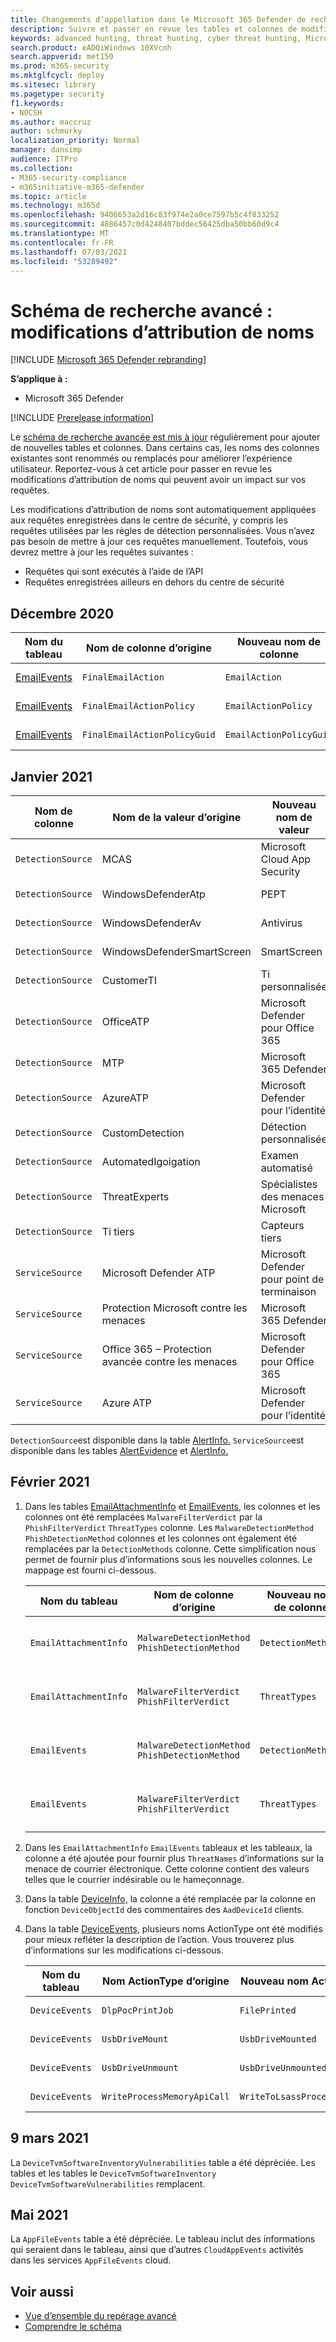 ```yaml
---
title: Changements d’appellation dans le Microsoft 365 Defender de recherche avancée
description: Suivre et passer en revue les tables et colonnes de modifications d’attribution de noms dans le schéma de recherche avancé
keywords: advanced hunting, threat hunting, cyber threat hunting, Microsoft 365 Defender, microsoft 365, m365, search, query, telemetry, schema reference, kusto, table, data, naming changes, rename
search.product: eADQiWindows 10XVcnh
search.appverid: met150
ms.prod: m365-security
ms.mktglfcycl: deploy
ms.sitesec: library
ms.pagetype: security
f1.keywords:
- NOCSH
ms.author: maccruz
author: schmurky
localization_priority: Normal
manager: dansimp
audience: ITPro
ms.collection:
- M365-security-compliance
- m365initiative-m365-defender
ms.topic: article
ms.technology: m365d
ms.openlocfilehash: 9406653a2d16c83f974e2a0ce7597b5c4f833252
ms.sourcegitcommit: 4886457c0d4248407bddec56425dba50bb60d9c4
ms.translationtype: MT
ms.contentlocale: fr-FR
ms.lasthandoff: 07/03/2021
ms.locfileid: "53289492"
---
```

# <a name="advanced-hunting-schema---naming-changes"></a>Schéma de recherche avancé : modifications d’attribution de noms

[!INCLUDE [Microsoft 365 Defender rebranding](../includes/microsoft-defender.md)]


**S’applique à :**
- Microsoft 365 Defender

[!INCLUDE [Prerelease information](../includes/prerelease.md)]

Le [schéma de recherche avancée est mis à jour](advanced-hunting-schema-tables.md) régulièrement pour ajouter de nouvelles tables et colonnes. Dans certains cas, les noms des colonnes existantes sont renommés ou remplacés pour améliorer l’expérience utilisateur. Reportez-vous à cet article pour passer en revue les modifications d’attribution de noms qui peuvent avoir un impact sur vos requêtes.

Les modifications d’attribution de noms sont automatiquement appliquées aux requêtes enregistrées dans le centre de sécurité, y compris les requêtes utilisées par les règles de détection personnalisées. Vous n’avez pas besoin de mettre à jour ces requêtes manuellement. Toutefois, vous devrez mettre à jour les requêtes suivantes :
- Requêtes qui sont exécutés à l’aide de l’API
- Requêtes enregistrées ailleurs en dehors du centre de sécurité

## <a name="december-2020"></a>Décembre 2020

| Nom du tableau | Nom de colonne d’origine | Nouveau nom de colonne | Raison du changement
|--|--|--|--|
| [EmailEvents](advanced-hunting-emailevents-table.md) | `FinalEmailAction` | `EmailAction` | Commentaires des clients. |
| [EmailEvents](advanced-hunting-emailevents-table.md) | `FinalEmailActionPolicy` | `EmailActionPolicy` | Commentaires des clients. |
| [EmailEvents](advanced-hunting-emailevents-table.md) | `FinalEmailActionPolicyGuid` | `EmailActionPolicyGuid` | Commentaires des clients. |

## <a name="january-2021"></a>Janvier 2021

| Nom de colonne | Nom de la valeur d’origine | Nouveau nom de valeur | Raison du changement
|--|--|--|--|
| `DetectionSource` | MCAS | Microsoft Cloud App Security | Changement de nom |
| `DetectionSource` | WindowsDefenderAtp| PEPT| Changement de nom |
| `DetectionSource` | WindowsDefenderAv | Antivirus | Changement de nom |
| `DetectionSource` | WindowsDefenderSmartScreen |  SmartScreen | Changement de nom |
| `DetectionSource` | CustomerTI | Ti personnalisée | Changement de nom |
| `DetectionSource` | OfficeATP | Microsoft Defender pour Office 365 | Changement de nom |
| `DetectionSource` | MTP | Microsoft 365 Defender | Changement de nom |
| `DetectionSource` | AzureATP | Microsoft Defender pour l’identité | Changement de nom |
| `DetectionSource` | CustomDetection | Détection personnalisée | Changement de nom |
| `DetectionSource` | AutomatedIgoigation |Examen automatisé | Changement de nom |
| `DetectionSource` | ThreatExperts | Spécialistes des menaces Microsoft | Changement de nom |
| `DetectionSource` | Ti tiers | Capteurs tiers | Changement de nom |
| `ServiceSource` | Microsoft Defender ATP| Microsoft Defender pour point de terminaison | Changement de nom |
|`ServiceSource` |Protection Microsoft contre les menaces | Microsoft 365 Defender | Changement de nom |
| `ServiceSource` | Office 365 – Protection avancée contre les menaces |Microsoft Defender pour Office 365 | Changement de nom |
| `ServiceSource` |Azure ATP |Microsoft Defender pour l’identité | Changement de nom |

`DetectionSource`est disponible dans la table [AlertInfo.](advanced-hunting-alertinfo-table.md) `ServiceSource`est disponible dans les tables [AlertEvidence](advanced-hunting-alertevidence-table.md) et [AlertInfo.](advanced-hunting-alertinfo-table.md) 

## <a name="february-2021"></a>Février 2021

1. Dans les tables [EmailAttachmentInfo](advanced-hunting-emailattachmentinfo-table.md) et [EmailEvents,](advanced-hunting-emailevents-table.md) les colonnes et les colonnes ont été remplacées `MalwareFilterVerdict` par la `PhishFilterVerdict` `ThreatTypes` colonne. Les `MalwareDetectionMethod` `PhishDetectionMethod` colonnes et les colonnes ont également été remplacées par la `DetectionMethods` colonne. Cette simplification nous permet de fournir plus d’informations sous les nouvelles colonnes. Le mappage est fourni ci-dessous.

    | Nom du tableau | Nom de colonne d’origine | Nouveau nom de colonne | Raison du changement
    |--|--|--|--|
    | `EmailAttachmentInfo` | `MalwareDetectionMethod` <br> `PhishDetectionMethod` | `DetectionMethods` | Inclure d’autres méthodes de détection |
    | `EmailAttachmentInfo`  | `MalwareFilterVerdict` <br>`PhishFilterVerdict` | `ThreatTypes` | Inclure d’autres types de menaces |
    | `EmailEvents` | `MalwareDetectionMethod` <br> `PhishDetectionMethod` | `DetectionMethods` | Inclure d’autres méthodes de détection |
    | `EmailEvents` | `MalwareFilterVerdict` <br>`PhishFilterVerdict` | `ThreatTypes` | Inclure d’autres types de menaces |


2. Dans les `EmailAttachmentInfo` `EmailEvents` tableaux et les tableaux, la colonne a été ajoutée pour fournir plus `ThreatNames` d’informations sur la menace de courrier électronique. Cette colonne contient des valeurs telles que le courrier indésirable ou le hameçonnage.

3. Dans la table [DeviceInfo,](advanced-hunting-deviceinfo-table.md) la colonne a été remplacée par la colonne en fonction `DeviceObjectId` des commentaires des `AadDeviceId` clients.

4. Dans la table [DeviceEvents,](advanced-hunting-deviceevents-table.md) plusieurs noms ActionType ont été modifiés pour mieux refléter la description de l’action. Vous trouverez plus d’informations sur les modifications ci-dessous.

    | Nom du tableau | Nom ActionType d’origine | Nouveau nom ActionType | Raison du changement
    |--|--|--|--|
    | `DeviceEvents` | `DlpPocPrintJob` | `FilePrinted` | Commentaires des clients. |
    | `DeviceEvents` | `UsbDriveMount` | `UsbDriveMounted` | Commentaires des clients. |
    | `DeviceEvents` | `UsbDriveUnmount` | `UsbDriveUnmounted` | Commentaires des clients. |
    | `DeviceEvents` | `WriteProcessMemoryApiCall` | `WriteToLsassProcessMemory` | Commentaires des clients. |

## <a name="march-2021"></a>9 mars 2021

La `DeviceTvmSoftwareInventoryVulnerabilities` table a été dépréciée. Les tables et les tables le `DeviceTvmSoftwareInventory` `DeviceTvmSoftwareVulnerabilities` remplacent.

## <a name="may-2021"></a>Mai 2021

La `AppFileEvents` table a été dépréciée. Le tableau inclut des informations qui seraient dans le tableau, ainsi que d’autres `CloudAppEvents` activités dans les services `AppFileEvents` cloud.

## <a name="related-topics"></a>Voir aussi
- [Vue d’ensemble du repérage avancé](advanced-hunting-overview.md)
- [Comprendre le schéma](advanced-hunting-schema-tables.md)